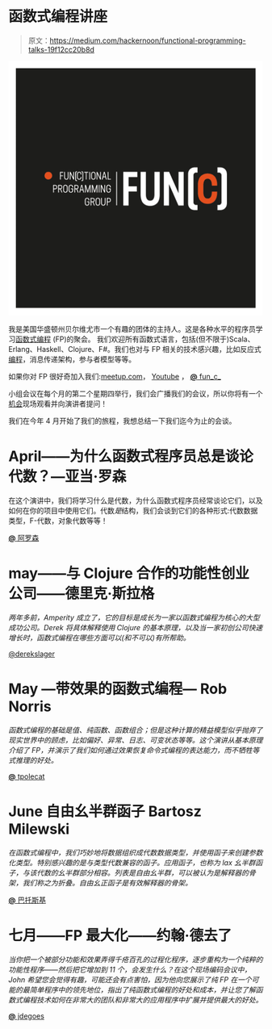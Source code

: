 # 函数式编程讲座

> 原文：<https://medium.com/hackernoon/functional-programming-talks-19f12cc20b8d>

![](img/43c261c97d3de037f63ea58f98e3d9f6.png)

我是美国华盛顿州贝尔维尤市一个有趣的团体的主持人。这是各种水平的程序员学习[函数式编程](http://en.wikipedia.org/wiki/Functional_Programming) (FP)的聚会。
我们欢迎所有函数式语言，包括(但不限于)Scala、Erlang、Haskell、Clojure、F#。我们也对与 FP 相关的技术感兴趣，比如反应式[编程](https://hackernoon.com/tagged/programming)，消息传递架构，参与者模型等等。

如果你对 FP 很好奇加入我们:[meetup.com](https://www.meetup.com/fun-c-group/)， [Youtube](https://www.youtube.com/c/FunctionalProgrammingGroup) ， [**@** fun_c_](https://twitter.com/fun_c_)

小组会议在每个月的第二个星期四举行，我们会广播我们的会议，所以你将有一个[机会](https://hackernoon.com/tagged/opportunity)现场观看并向演讲者提问！

我们在今年 4 月开始了我们的旅程，我想总结一下我们迄今为止的会谈。

# April——为什么函数式程序员总是谈论代数？—亚当·罗森

在这个演讲中，我们将学习什么是代数，为什么函数式程序员经常谈论它们，以及如何在你的项目中使用它们。代数*是*结构，我们会谈到它们的各种形式:代数数据类型，F-代数，对象代数等等！

[**@** 阿罗森](https://twitter.com/arosien)

# may——与 Clojure 合作的功能性创业公司——德里克·斯拉格

*两年多前，Amperity 成立了，它的目标是成长为一家以函数式编程为核心的大型成功公司。Derek 将具体解释使用 Clojure 的基本原理，以及当一家初创公司快速增长时，函数式编程在哪些方面可以(和不可以)有所帮助。*

[@derekslager](https://twitter.com/derekslager)

# May —带效果的函数式编程— Rob Norris

*函数式编程的基础是值、纯函数、函数组合；但是这种计算的精益模型似乎抛弃了现实世界中的顾虑，比如偏好、异常、日志、可变状态等等。这个演讲从基本原理介绍了 FP，并演示了我们如何通过效果恢复命令式编程的表达能力，而不牺牲等式推理的好处。*

[**@** tpolecat](https://twitter.com/tpolecat)

# June 自由幺半群函子 Bartosz Milewski

*在函数式编程中，我们巧妙地将数据组织成代数数据类型，并使用函子来创建参数化类型。特别感兴趣的是与类型代数兼容的函子。应用函子，也称为 lax 幺半群函子，与该代数的幺半群部分相容。列表是自由幺半群，可以被认为是解释器的骨架，我们称之为折叠。自由幺正函子是有效解释器的骨架。*

[**@** 巴托斯基](https://twitter.com/BartoszMilewski)

# 七月——FP 最大化——约翰·德去了

*当你把一个被部分功能和效果弄得千疮百孔的过程化程序，逐步重构为一个纯粹的功能性程序——然后把它增加到 11 个，会发生什么？在这个现场编码会议中，John 希望您会觉得有趣，可能还会有点害怕，因为他向您展示了纯 FP 在一个可能的最简单程序中的领先地位，指出了纯函数式编程的好处和成本，并让您了解函数式编程技术如何在非常大的团队和非常大的应用程序中扩展并提供最大的好处。*

[**@** jdegoes](https://twitter.com/jdegoes)